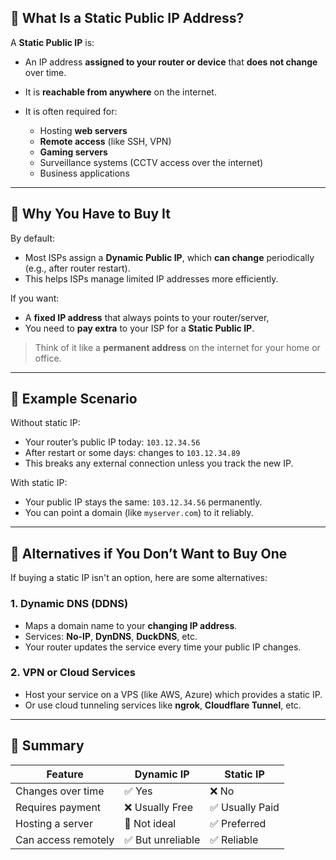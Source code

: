 
## 🔹 What Is a Static Public IP Address?

A **Static Public IP** is:

* An IP address **assigned to your router or device** that **does not change** over time.
* It is **reachable from anywhere** on the internet.
* It is often required for:

  * Hosting **web servers**
  * **Remote access** (like SSH, VPN)
  * **Gaming servers**
  * Surveillance systems (CCTV access over the internet)
  * Business applications

---

## 🔹 Why You Have to Buy It

By default:

* Most ISPs assign a **Dynamic Public IP**, which **can change** periodically (e.g., after router restart).
* This helps ISPs manage limited IP addresses more efficiently.

If you want:

* A **fixed IP address** that always points to your router/server,
* You need to **pay extra** to your ISP for a **Static Public IP**.

> Think of it like a **permanent address** on the internet for your home or office.

---

## 🔹 Example Scenario

Without static IP:

* Your router’s public IP today: `103.12.34.56`
* After restart or some days: changes to `103.12.34.89`
* This breaks any external connection unless you track the new IP.

With static IP:

* Your public IP stays the same: `103.12.34.56` permanently.
* You can point a domain (like `myserver.com`) to it reliably.

---

## 🔹 Alternatives if You Don’t Want to Buy One

If buying a static IP isn't an option, here are some alternatives:

### 1. **Dynamic DNS (DDNS)**

* Maps a domain name to your **changing IP address**.
* Services: **No-IP**, **DynDNS**, **DuckDNS**, etc.
* Your router updates the service every time your public IP changes.

### 2. **VPN or Cloud Services**

* Host your service on a VPS (like AWS, Azure) which provides a static IP.
* Or use cloud tunneling services like **ngrok**, **Cloudflare Tunnel**, etc.

---

## 🔹 Summary

| Feature             | Dynamic IP       | Static IP      |
| ------------------- | ---------------- | -------------- |
| Changes over time   | ✅ Yes            | ❌ No           |
| Requires payment    | ❌ Usually Free   | ✅ Usually Paid |
| Hosting a server    | 🚫 Not ideal     | ✅ Preferred    |
| Can access remotely | ✅ But unreliable | ✅ Reliable     |
